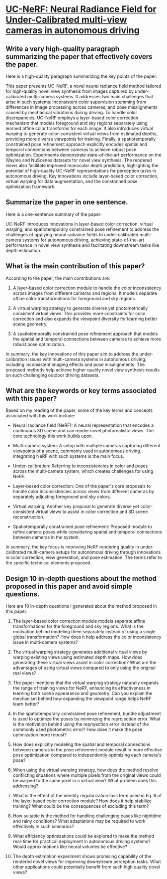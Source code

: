 # [UC-NeRF: Neural Radiance Field for Under-Calibrated multi-view cameras   in autonomous driving](https://arxiv.org/abs/2311.16945)

## Write a very high-quality paragraph summarizing the paper that effectively covers the paper.

 Here is a high-quality paragraph summarizing the key points of the paper:

This paper presents UC-NeRF, a novel neural radiance field method tailored for high-quality novel view synthesis from images captured by under-calibrated multi-camera systems. It addresses two main challenges that arise in such systems: inconsistent color supervision stemming from differences in image processing across cameras, and pose misalignments caused by mechanical vibrations during driving. To handle color discrepancies, UC-NeRF employs a layer-based color correction mechanism that models foreground and sky regions separately using learned affine color transforms for each image. It also introduces virtual warping to generate color-consistent virtual views from estimated depths, providing more diverse viewpoints for training. Finally, a spatiotemporally constrained pose refinement approach explicitly encodes spatial and temporal connections between cameras to achieve robust pose optimization. Experiments demonstrate state-of-the-art performance on the Waymo and NuScenes datasets for novel view synthesis. The rendered views also facilitate improved monocular depth prediction, highlighting the potential of high-quality UC-NeRF representations for perception tasks in autonomous driving. Key innovations include layer-based color correction, virtual warping for data augmentation, and the constrained pose optimization framework.


## Summarize the paper in one sentence.

 Here is a one-sentence summary of the paper:

UC-NeRF introduces innovations in layer-based color correction, virtual warping, and spatiotemporally constrained pose refinement to address the challenges of applying neural radiance fields to under-calibrated multi-camera systems for autonomous driving, achieving state-of-the-art performance in novel view synthesis and facilitating downstream tasks like depth estimation.


## What is the main contribution of this paper?

 According to the paper, the main contributions are:

1. A layer-based color correction module to handle the color inconsistency across images from different cameras and regions. It models separate affine color transformations for foreground and sky regions.

2. A virtual warping strategy to generate diverse yet photometrically consistent virtual views. This provides more constraints for color correction and also expands the viewpoint diversity for learning better scene geometry. 

3. A spatiotemporally constrained pose refinement approach that models the spatial and temporal connections between cameras to achieve more robust pose optimization.

In summary, the key innovations of this paper aim to address the under-calibration issues with multi-camera systems in autonomous driving, including inconsistent imaging effects and pose misalignments. The proposed methods help achieve higher quality novel view synthesis results on such challenging outdoor driving datasets.


## What are the keywords or key terms associated with this paper?

 Based on my reading of the paper, some of the key terms and concepts associated with this work include:

- Neural radiance field (NeRF): A neural representation that encodes a continuous 3D scene and can render novel photorealistic views. The core technology this work builds upon.

- Multi-camera system: A setup with multiple cameras capturing different viewpoints of a scene, commonly used in autonomous driving. integrating NeRF with such systems is the main focus. 

- Under-calibration: Referring to inconsistencies in color and poses across the multi-camera system, which creates challenges for using NeRF.

- Layer-based color correction: One of the paper's core proposals to handle color inconsistencies across views from different cameras by separately adjusting foreground and sky colors.  

- Virtual warping: Another key proposal to generate diverse yet color-consistent virtual views to assist in color correction and 3D scene reconstruction.

- Spatiotemporally constrained pose refinement: Proposed module to refine camera poses while considering spatial and temporal connections between cameras in the system.

In summary, the key focus is improving NeRF rendering quality in under-calibrated multi-camera setups for autonomous driving through innovations in color correction, view generation, and pose estimation. The terms refer to the specific technical elements proposed.


## Design 10 in-depth questions about the method proposed in this paper and avoid simple questions.

 Here are 10 in-depth questions I generated about the method proposed in this paper:

1. The layer-based color correction module models separate affine transformations for the foreground and sky regions. What is the motivation behind modeling them separately instead of using a single global transformation? How does it help address the color inconsistency issue in multi-camera systems?

2. The virtual warping strategy generates additional virtual views by warping existing views using estimated depth maps. How does generating these virtual views assist in color correction? What are the advantages of using virtual views compared to only using the original real views? 

3. The paper mentions that the virtual warping strategy naturally expands the range of training views for NeRF, enhancing its effectiveness in learning both scene appearance and geometry. Can you explain the mechanism behind how expanding the viewpoint range helps NeRF learn better?

4. In the spatiotemporally constrained pose refinement, bundle adjustment is used to optimize the poses by minimizing the reprojection error. What is the motivation behind using the reprojection error instead of the commonly used photometric error? How does it make the pose optimization more robust?

5. How does explicitly modeling the spatial and temporal connections between cameras in the pose refinement module result in more effective pose optimization compared to independently optimizing each camera's pose?

6. When using the virtual warping strategy, how does the method resolve conflicting situations where multiple pixels from the original views could be warped to the same pixel in a virtual view? What problem does this addressing?

7. What is the effect of the identity regularization loss term used in Eq. 8 of the layer-based color correction module? How does it help stabilize training? What could be the consequences of excluding this term?

8. How suitable is the method for handling challenging cases like nighttime and rainy conditions? What adaptations may be required to work effectively in such scenarios?

9. What efficiency optimizations could be explored to make the method real-time for practical deployment in autonomous driving systems? Would approximations like neural volumes be effective?

10. The depth estimation experiment shows promising capability of the rendered novel views for improving downstream perception tasks. What other applications could potentially benefit from such high quality novel views?
